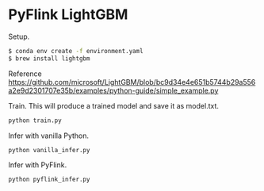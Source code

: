 # PyFlink LightGBM

Setup.

```sh
$ conda env create -f environment.yaml
$ brew install lightgbm
```

Reference https://github.com/microsoft/LightGBM/blob/bc9d34e4e651b5744b29a556a2e9d2301707e35b/examples/python-guide/simple_example.py


Train. This will produce a trained model and save it as model.txt.

```sh
python train.py
```

Infer with vanilla Python.

```sh
python vanilla_infer.py
```

Infer with PyFlink.

```sh
python pyflink_infer.py
```
